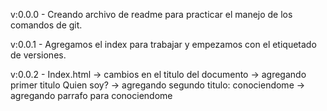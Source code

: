 v:0.0.0 - Creando archivo de readme para practicar el manejo de los comandos de git.

v:0.0.1 - Agregamos el index para trabajar y empezamos con el etiquetado de versiones.

v:0.0.2 - Index.html    -> cambios en el titulo del documento
                        -> agregando primer titulo Quien soy?
                        -> agregando segundo titulo: conociendome
                        -> agregando parrafo para conociendome